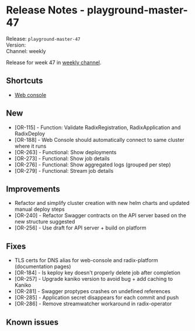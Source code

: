 # Release Notes - playground-master-47
Release: `playground-master-47`  
Version:   
Channel: weekly

Release for week 47 in [weekly channel](../docs/releases.md#channels).

## Shortcuts
* [Web console](https://web-radix-web-console-prod.playground-master-47.dev.radix.equinor.com)


## New
- [OR-115] - Function: Validate RadixRegistration, RadixApplication and RadixDeploy
- [OR-188] - Web Console should automatically connect to same cluster where it runs
- [OR-263] - Functional: Show deployments
- [OR-273] - Functional: Show job details
- [OR-276] - Functional: Show aggregated logs (grouped per step)
- [OR-279] - Functional: Stream job details

## Improvements
- Refactor and simplify cluster creation with new helm charts and updated manual deploy steps
- [OR-240] - Refactor Swagger contracts on the API server based on the new structure suggested
- [OR-256] - Use draft for API server + build on platform

## Fixes
- TLS certs for DNS alias for web-console and radix-platform (documentation pages)
- [OR-184] - Is keploy key doesn't properly delete job after completion
- [OR-257] - Upgrade kaniko version to avoid bug + add caching to Kaniko
- [OR-281] - Swagger proptypes crashes on undefined references
- [OR-285] - Application secret disappears for each commit and push
- [OR-286] - Remove streamwatcher workaround in radix-operator

## Known issues
